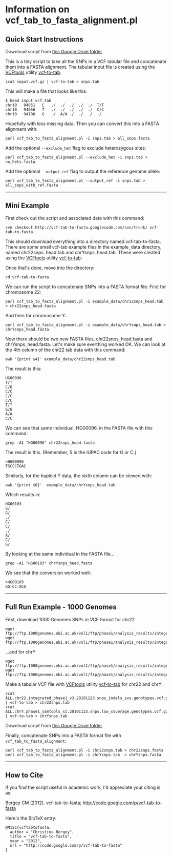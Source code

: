 # Information on vcf`_`tab`_`to`_`fasta`_`alignment.pl #

## Quick Start Instructions ##

Download script from [this Google Drive folder](https://drive.google.com/folderview?id=0B3JtKm_03RZDRmVPWk96ZEZHOHc&usp=sharing)

This is a tiny script to take all the SNPs in a VCF tabular file and concatenate them into a FASTA alignment. The tabular input file is created using the [VCFtools](http://vcftools.sourceforge.net/) utility [vcf-to-tab](http://vcftools.sourceforge.net/perl_module.html#vcf-to-tab):

```
zcat input.vcf.gz | vcf-to-tab > snps.tab
```

This will make a file that looks like this:

```
$ head input.vcf.tab
chr10   94051   C   ./  ./  ./  ./  ./  T/T
chr10   94056   T   ./  ./  ./  ./  ./  C/C
chr10   94180   G   ./  A/A ./  ./  ./  ./
```

Hopefully with less missing data. Then you can convert this into a FASTA alignment with:

```
perl vcf_tab_to_fasta_alignment.pl -i snps.tab > all_snps.fasta
```

Add the optional `--exclude_het` flag to exclude heterozygous sites:

```
perl vcf_tab_to_fasta_alignment.pl --exclude_het -i snps.tab > no_hets.fasta
```

Add the optional `--output_ref` flag to output the reference genome allele:

```
perl vcf_tab_to_fasta_alignment.pl --output_ref -i snps.tab > all_snps_with_ref.fasta
```


---


## Mini Example ##

First check out the script and associated data with this command:

```
svn checkout http://vcf-tab-to-fasta.googlecode.com/svn/trunk/ vcf-tab-to-fasta
```

This should download everything into a directory named vcf-tab-to-fasta. There are some small vcf-tab example files in the example`_`data directory, named chr22snps`_`head.tab and chrYsnps`_`head.tab. These were created using the [VCFtools](http://vcftools.sourceforge.net/) utility [vcf-to-tab](http://vcftools.sourceforge.net/perl_module.html#vcf-to-tab):

Once that's done, move into the directory:

```
cd vcf-tab-to-fasta
```

We can run the script to concatenate SNPs into a FASTA format file. First for chromosome 22:

```
perl vcf_tab_to_fasta_alignment.pl -i example_data/chr22snps_head.tab > chr22snps_head.fasta
```

And then for chromosome Y:

```
perl vcf_tab_to_fasta_alignment.pl -i example_data/chrYsnps_head.tab > chrYsnps_head.fasta
```

Now there should be two new FASTA files, chr22snps`_`head.fasta and chrYsnps`_`head.fasta. Let's make sure everthing worked OK. We can look at the 4th column of the chr22 tab data with this command:

```
awk '{print $4}' example_data/chr22snps_head.tab
```

The result is this:

```
HG00096
T/T
C/G
C/C
C/C
C/C
T/T
G/G
A/A
C/C
```

We can see that same individual, HG00096, in the FASTA file with this command:

```
grep -A1 "HG00096" chr22snps_head.fasta
```

The result is this. (Remember, S is the IUPAC code for G or C.)

```
>HG00096
TSCCCTGAC
```

Similarly, for the haploid Y data, the sixth column can be viewed with:

```
awk '{print $6}'  example_data/chrYsnps_head.tab
```

Which results in:

```
HG00103
G/
G/
./
C/
C/
./
A/
C/
G/
```

By looking at the same individual in the FASTA file...

```
grep -A1 "HG00103" chrYsnps_head.fasta
```

We see that the conversion worked well:

```
>HG00103
GG-CC-ACG
```


---


## Full Run Example - 1000 Genomes ##

First, download 1000 Genomes SNPs in VCF format for chr22

```
wget ftp://ftp.1000genomes.ebi.ac.uk/vol1/ftp/phase1/analysis_results/integrated_call_sets/ALL.chr22.integrated_phase1_v3.20101123.snps_indels_svs.genotypes.vcf.gz
wget ftp://ftp.1000genomes.ebi.ac.uk/vol1/ftp/phase1/analysis_results/integrated_call_sets/ALL.chr22.integrated_phase1_v3.20101123.snps_indels_svs.genotypes.vcf.gz.tbi
```

...and for chrY

```
wget ftp://ftp.1000genomes.ebi.ac.uk/vol1/ftp/phase1/analysis_results/integrated_call_sets/ALL.chrY.phase1_samtools_si.20101123.snps.low_coverage.genotypes.vcf.gz
wget ftp://ftp.1000genomes.ebi.ac.uk/vol1/ftp/phase1/analysis_results/integrated_call_sets/ALL.chrY.phase1_samtools_si.20101123.snps.low_coverage.genotypes.vcf.gz.tbi
```

Make a tabular VCF file with [VCFtools](http://vcftools.sourceforge.net/) utility [vcf-to-tab](http://vcftools.sourceforge.net/perl_module.html#vcf-to-tab) for chr22 and chrY.

```
zcat ALL.chr22.integrated_phase1_v3.20101123.snps_indels_svs.genotypes.vcf.gz | vcf-to-tab > chr22snps.tab
zcat ALL.chrY.phase1_samtools_si.20101123.snps.low_coverage.genotypes.vcf.gz  | vcf-to-tab > chrYsnps.tab
```

Download script from [this Google Drive folder](https://drive.google.com/folderview?id=0B3JtKm_03RZDRmVPWk96ZEZHOHc&usp=sharing)

Finally, concatenate SNPs into a FASTA format file with `vcf_tab_to_fasta_alignment`:

```
perl vcf_tab_to_fasta_alignment.pl -i chr22snps.tab > chr22snps.fasta
perl vcf_tab_to_fasta_alignment.pl -i chrYsnps.tab  > chrYsnps.fasta
```


---


## How to Cite ##

If you find the script useful in academic work, I'd appreciate your citing is as:

Bergey CM (2012). vcf-tab-to-fasta; http://code.google.com/p/vcf-tab-to-fasta

Here's the BibTeX entry:

```
@MISC{vcftabtofasta,
  author = "Christina Bergey",
  title = "vcf-tab-to-fasta",
  year = "2012",
  url = "http://code.google.com/p/vcf-tab-to-fasta"
}
```